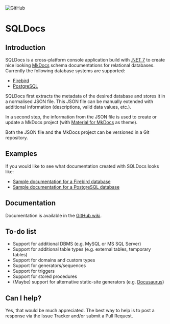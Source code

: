 ![GitHub](https://img.shields.io/github/license/openpotato/sqldocs)

# SQLDocs

## Introduction

SQLDocs is a cross-platform console application build with [.NET 7](https://dotnet.microsoft.com/) to create nice looking [MkDocs](https://www.mkdocs.org/) schema documentations for relational databases. Currently the following database systems are supported:

+ [Firebird](https://firebirdsql.org/)
+ [PostgreSQL](https://www.postgresql.org/)

SQLDocs first extracts the metadata of the desired database and stores it in a normalised JSON file. This JSON file can be manually extended with additional information (descriptions, valid data values, etc.). 

In a second step, the information from the JSON file is used to create or update a MkDocs project (with [Material for MkDocs](https://squidfunk.github.io/mkdocs-material/) as theme).

Both the JSON file and the MkDocs project can be versioned in a Git repository.

## Examples

If you would like to see what documentation created with SQLDocs looks like:

+ [Sample documentation for a Firebird database](https://openpotato.github.io/sqldocs.sample/firebird)
+ [Sample documentation for a PostgreSQL database](https://openpotato.github.io/sqldocs.sample/postgres)

## Documentation

Documentation is available in the [GitHub wiki](https://github.com/openpotato/sqldocs/wiki).

## To-do list

+ Support for additional DBMS (e.g. MySQL or MS SQL Server)
+ Support for additional table types (e.g. external tables, temporary tables)
+ Support for domains and custom types
+ Support for generators/sequences
+ Support for triggers
+ Support for stored procedures
+ (Maybe) support for alternative static-site generators (e.g. [Docusaurus](https://docusaurus.io/))

## Can I help?

Yes, that would be much appreciated. The best way to help is to post a response via the Issue Tracker and/or submit a Pull Request.
